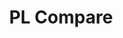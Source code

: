 ---
title: PL Compare

language_tabs: # must be one of https://git.io/vQNgJ

toc_footers:
  - <a href='gppl.html'>General</a>
  - <a href='https://github.com/slatedocs/slate'>Documentation Powered by Slate</a>

includes:
  - index/introduction
  - index/introduction/inspirations

search: true

code_clipboard: true

meta:
  - name: description
    content: Programming Language Comparison Home
---